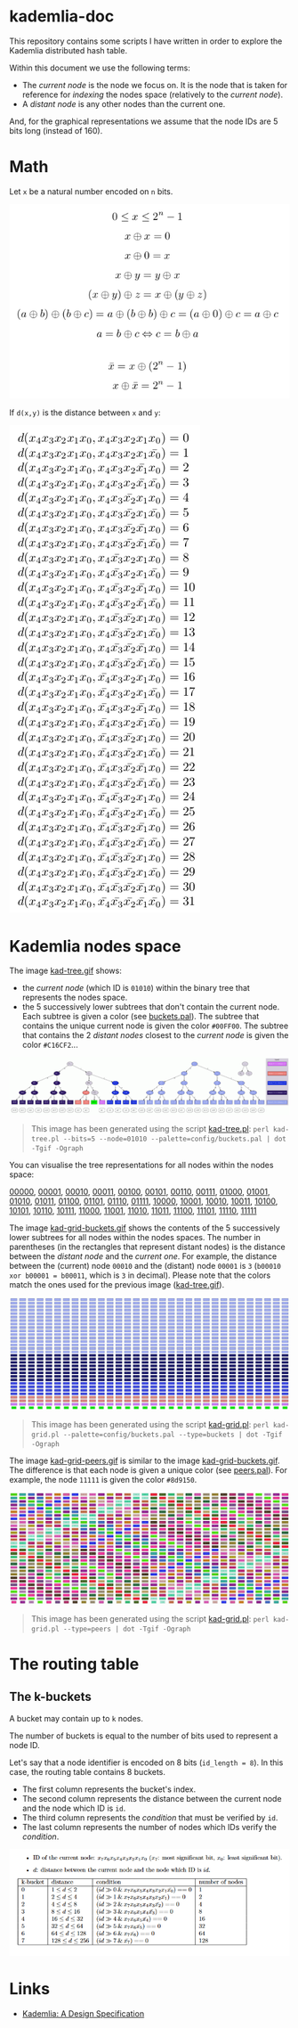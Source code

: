 # kademlia-doc

This repository contains some scripts I have written in order to explore the Kademlia distributed hash table.   

Within this document we use the following terms:
* The _current node_ is the node we focus on. It is the node that is taken for reference for _indexing_ the nodes space
  (relatively to the _current node_).
* A _distant node_ is any other nodes than the current one.

And, for the graphical representations we assume that the node IDs are 5 bits long (instead of 160). 

# Math

Let `x` be a natural number encoded on `n` bits.

![](images/xor-math.png)

If `d(x,y)` is the distance between `x` and `y`:

![](images/distances.png)

# Kademlia nodes space

The image [kad-tree.gif](images/kad-tree.gif) shows:
* the _current node_ (which ID is `01010`) within the binary tree that represents the nodes space.
* the 5 successively lower subtrees that don't contain the current node.
  Each subtree is given a color (see [buckets.pal](scripts/config/buckets.pal)).
  The subtree that contains the unique current node is given the color `#00FF00`.
  The subtree that contains the 2 _distant nodes_ closest to the _current node_ is given the color `#C16CF2`...

![kad-tree.gif](images/kad-tree.gif)

> This image has been generated using the script [kad-tree.pl](scripts/kad-tree.pl): `perl kad-tree.pl --bits=5 --node=01010 --palette=config/buckets.pal | dot -Tgif -Ograph`

You can visualise the tree representations for all nodes within the nodes space:

[00000](images/tree-00000.gif), [00001](images/tree-00001.gif), [00010](images/tree-00010.gif), [00011](images/tree-00011.gif), [00100](images/tree-00100.gif), [00101](images/tree-00101.gif), [00110](images/tree-00110.gif), [00111](images/tree-00111.gif), [01000](images/tree-01000.gif), [01001](images/tree-01001.gif), [01010](images/tree-01010.gif), [01011](images/tree-01011.gif), [01100](images/tree-01100.gif), [01101](images/tree-01101.gif), [01110](images/tree-01110.gif), [01111](images/tree-01111.gif), [10000](images/tree-10000.gif), [10001](images/tree-10001.gif), [10010](images/tree-10010.gif), [10011](images/tree-10011.gif), [10100](images/tree-10100.gif), [10101](images/tree-10101.gif), [10110](images/tree-10110.gif), [10111](images/tree-10111.gif), [11000](images/tree-11000.gif), [11001](images/tree-11001.gif), [11010](images/tree-11010.gif), [11011](images/tree-11011.gif), [11100](images/tree-11100.gif), [11101](images/tree-11101.gif), [11110](images/tree-11110.gif), [11111](images/tree-11111.gif)

The image [kad-grid-buckets.gif](images/kad-grid-buckets.gif) shows the contents of the 5 successively lower subtrees for all nodes within the nodes spaces.
The number in parentheses (in the rectangles that represent distant nodes) is the distance between the _distant node_ and the _current one_.
For example, the distance between the (current) node `00010` and the (distant) node `00001` is `3` (`b00010 xor b00001 = b00011`, which is `3` in decimal). 
Please note that the colors match the ones used for the previous image ([kad-tree.gif](images/kad-tree.gif)).

![kad-grid-buckets.gif](images/kad-grid-buckets.gif)

> This image has been generated using the script [kad-grid.pl](scripts/kad-grid.pl): `perl kad-grid.pl --palette=config/buckets.pal --type=buckets | dot -Tgif -Ograph`

The image [kad-grid-peers.gif](images/kad-grid-peers.gif) is similar to the image [kad-grid-buckets.gif](images/kad-grid-buckets.gif).
The difference is that each node is given a unique color (see [peers.pal](scripts/config/peers.pal)). For example, the node `11111` is given the color `#8d9150`.

![kad-grid-peers.gif](images/kad-grid-peers.gif)

> This image has been generated using the script [kad-grid.pl](scripts/kad-grid.pl): `perl kad-grid.pl --type=peers | dot -Tgif -Ograph`

# The routing table

## The k-buckets

A bucket may contain up to `k` nodes.

The number of buckets is equal to the number of bits used to represent a node ID.

Let's say that a node identifier is encoded on 8 bits (`id_length = 8`). In this case, the routing table contains 8 buckets.

* The first column represents the bucket's index.
* The second column represents the distance between the current node and the node which ID is `id`.
* The third column represents the _condition_ that must be verified by `id`.
* The last column represents the number of nodes which IDs verify the _condition_.

![k-buckets-1.png](images/k-buckets-1.png)

# Links

* [Kademlia: A Design Specification](https://xlattice.sourceforge.net/components/protocol/kademlia/specs.html)

